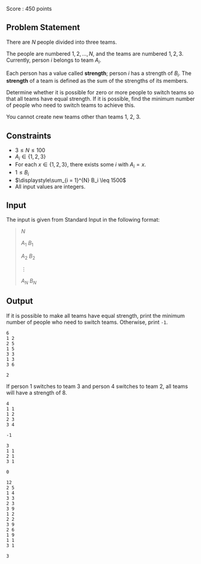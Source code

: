 Score : $450$ points

## Problem Statement

There are $N$ people divided into three teams.

The people are numbered $1, 2, \ldots, N$, and the teams are numbered $1, 2, 3$. Currently, person $i$ belongs to team $A_i$.

Each person has a value called **strength**; person $i$ has a strength of $B_i$. The **strength** of a team is defined as the sum of the strengths of its members.

Determine whether it is possible for zero or more people to switch teams so that all teams have equal strength. If it is possible, find the minimum number of people who need to switch teams to achieve this.

You cannot create new teams other than teams $1$, $2$, $3$.

## Constraints

- $3 \leq N \leq 100$
- $A_i \in \lbrace 1, 2, 3 \rbrace$
- For each $x \in \lbrace 1, 2, 3 \rbrace$, there exists some $i$ with $A_i = x$.
- $1 \leq B_i$
- $\displaystyle\sum_{i = 1}^{N} B_i \leq 1500$
- All input values are integers.

## Input

The input is given from Standard Input in the following format:

> $N$
> 
> $A_1$ $B_1$
> 
> $A_2$ $B_2$
> 
> $\vdots$
> 
> $A_N$ $B_N$

## Output

If it is possible to make all teams have equal strength, print the minimum number of people who need to switch teams. Otherwise, print `-1`.

```input1
6
1 2
2 5
1 5
3 3
1 3
3 6
```

```output1
2
```

If person $1$ switches to team $3$ and person $4$ switches to team $2$, all teams will have a strength of $8$.

```input2
4
1 1
1 2
2 3
3 4
```

```output2
-1
```

```input3
3
1 1
2 1
3 1
```

```output3
0
```

```input4
12
2 5
1 4
3 3
2 3
3 9
1 2
2 2
3 9
2 6
1 9
1 1
3 1
```

```output4
3
```